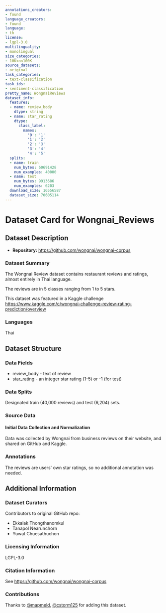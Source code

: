 ```yaml
---
annotations_creators:
- found
language_creators:
- found
language:
- th
license:
- lgpl-3.0
multilinguality:
- monolingual
size_categories:
- 10K<n<100K
source_datasets:
- original
task_categories:
- text-classification
task_ids:
- sentiment-classification
pretty_name: WongnaiReviews
dataset_info:
  features:
  - name: review_body
    dtype: string
  - name: star_rating
    dtype:
      class_label:
        names:
          '0': '1'
          '1': '2'
          '2': '3'
          '3': '4'
          '4': '5'
  splits:
  - name: train
    num_bytes: 60691428
    num_examples: 40000
  - name: test
    num_bytes: 9913686
    num_examples: 6203
  download_size: 16556587
  dataset_size: 70605114
---
```


# Dataset Card for Wongnai_Reviews

## Dataset Description

- **Repository:** https://github.com/wongnai/wongnai-corpus

### Dataset Summary

The Wongnai Review dataset contains restaurant reviews and ratings, almost entirely in Thai language.

The reviews are in 5 classes ranging from 1 to 5 stars.

This dataset was featured in a Kaggle challenge https://www.kaggle.com/c/wongnai-challenge-review-rating-prediction/overview

### Languages

Thai

## Dataset Structure

### Data Fields

- review_body - text of review
- star_rating - an integer star rating (1-5) or -1 (for test)

### Data Splits

Designated train (40,000 reviews) and test (6,204) sets.

### Source Data

#### Initial Data Collection and Normalization

Data was collected by Wongnai from business reviews on their website,
and shared on GitHub and Kaggle.

### Annotations

The reviews are users' own star ratings, so no additional annotation was needed.

## Additional Information

### Dataset Curators

Contributors to original GitHub repo:
- Ekkalak Thongthanomkul
- Tanapol Nearunchorn
- Yuwat Chuesathuchon

### Licensing Information

LGPL-3.0

### Citation Information

See https://github.com/wongnai/wongnai-corpus

### Contributions

Thanks to [@mapmeld](https://github.com/mapmeld), [@cstorm125](https://github.com/cstorm125) for adding this dataset.